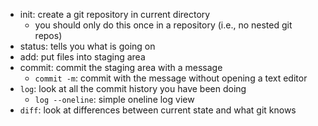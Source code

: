 - init: create a git repository in current directory
    - you should only do this once in a repository  (i.e., no nested git repos)
- status: tells you what is going on
- add: put files into staging area
- commit: commit the staging area with a message
    - `commit -m`: commit with the message without opening a text editor
- `log`: look at all the commit history you have been doing
    - `log --oneline`: simple oneline log view
- `diff`: look at differences between current state and what git knows